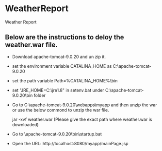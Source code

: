 # WeatherReport
Weather Report

## Below are the instructions to deloy the weather.war file.

 * Download apache-tomcat-9.0.20 and un zip it.

* set the environment variable  CATALINA_HOME as  C:\apache-tomcat-9.0.20

* set the path variable Path=%CATALINA_HOME%\bin

* set "JRE_HOME=C:\jre1.8" in setenv.bat under  C:\apache-tomcat-9.0.20\bin folder

* Go to C:\apache-tomcat-9.0.20\webapps\myapp and then unzip the war or use the below commond to unzip the war file.

  jar -xvf weather.war (Please give the exact path where weather.war is downloaded)

* Go to \apache-tomcat-9.0.20\bin\startup.bat

* Open the  URL: http://localhost:8080/myapp/mainPage.jsp
